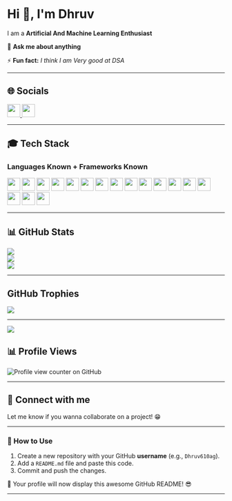 # Hi 👋, I'm Dhruv  
I am a **Artificial And Machine Learning Enthusiast**  

💬 **Ask me about anything**  

⚡ **Fun fact:** *I think I am Very good at DSA*  

---

## 🌐 Socials  

 <p align="left">
  <a href="https://www.linkedin.com/in/dhruv-agarwal-773b32287" target="_blank">
    <img src="https://img.shields.io/badge/LinkedIn-0077B5?style=for-the-badge&logo=linkedin&logoColor=white" height="30">
  </a>
  <a href="mailto:dhruv610agg@gmail.com">
    <img src="https://img.shields.io/badge/Email-D14836?style=for-the-badge&logo=gmail&logoColor=white" height="30">
  </a>
</p>

---
## 🎓 Tech Stack
### Languages Known + Frameworks Known
<img src="https://img.shields.io/badge/Python-%2314354C.svg?style=for-the-badge&logo=python&logoColor=white" height="30"> <img src="https://img.shields.io/badge/MySQL-%2300f.svg?style=for-the-badge&logo=mysql&logoColor=white" height="30"> <img src="https://img.shields.io/badge/Keras-%23D00000.svg?style=for-the-badge&logo=keras&logoColor=white" height="30"> <img src="https://img.shields.io/badge/TensorFlow-%23FF6F00.svg?style=for-the-badge&logo=tensorflow&logoColor=white" height="30"> <img src="https://img.shields.io/badge/HTML5-%23E34F26.svg?style=for-the-badge&logo=html5&logoColor=white" height="30"> <img src="https://img.shields.io/badge/CSS3-%231572B6.svg?style=for-the-badge&logo=css3&logoColor=white" height="30"> <img src="https://img.shields.io/badge/Flask-%23000.svg?style=for-the-badge&logo=flask&logoColor=white" height="30"> <img src="https://img.shields.io/badge/Streamlit-%23FF4B4B.svg?style=for-the-badge&logo=streamlit&logoColor=white" height="30">
<img src="https://img.shields.io/badge/NumPy-%23013243.svg?style=for-the-badge&logo=numpy&logoColor=white" height="30"> <img src="https://img.shields.io/badge/Pandas-%23150458.svg?style=for-the-badge&logo=pandas&logoColor=white" height="30"> <img src="https://img.shields.io/badge/Matplotlib-%23FF9800.svg?style=for-the-badge&logo=matplotlib&logoColor=white" height="30"> <img src="https://img.shields.io/badge/SciPy-%230C55A5.svg?style=for-the-badge&logo=scipy&logoColor=white" height="30"> <img src="https://img.shields.io/badge/scikit--learn-%23F7931E.svg?style=for-the-badge&logo=scikitlearn&logoColor=white" height="30"> <img src="https://img.shields.io/badge/PyTorch-%23EE4C2C.svg?style=for-the-badge&logo=pytorch&logoColor=white" height="30"> <img src="https://img.shields.io/badge/Overleaf-%2300C471.svg?style=for-the-badge&logo=overleaf&logoColor=white" height="30"> <img src="https://img.shields.io/badge/Canva-%2300C4CC.svg?style=for-the-badge&logo=canva&logoColor=white" height="30"> <img src="https://img.shields.io/badge/Vercel-%23000000.svg?style=for-the-badge&logo=vercel&logoColor=white" height="30">

---

## 📊 GitHub Stats  
![](https://github-readme-stats.vercel.app/api?username=Dhruv610ag&theme=dark&hide_border=false&include_all_commits=false&count_private=false)<br/>
![](https://github-readme-streak-stats.herokuapp.com/?user=Dhruv610ag&theme=dark&hide_border=false)<br/>
![](https://github-readme-stats.vercel.app/api/top-langs/?username=Dhruv610ag&theme=dark&hide_border=false&include_all_commits=false&count_private=false&layout=compact)

--- 

##  GitHub Trophies
![](https://github-profile-trophy.vercel.app/?username=Dhruv610ag&theme=radical&no-frame=false&no-bg=false&margin-w=4)

---

[![](https://visitcount.itsvg.in/api?id=Dhruv610ag&icon=0&color=0)](https://visitcount.itsvg.in)

## 📊 Profile Views  
![Profile view counter on GitHub](https://komarev.com/ghpvc/?username=Dhruv610ag) 

---

## 🤝 Connect with me  
Let me know if you wanna collaborate on a project! 😁  

---

### 📌 How to Use  
1. Create a new repository with your GitHub **username** (e.g., `Dhruv610ag`).  
2. Add a `README.md` file and paste this code.  
3. Commit and push the changes.  

🚀 Your profile will now display this awesome GitHub README! 😎  

---
